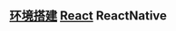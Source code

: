 ## [环境搭建](https://github.com/shaonq/mobile/blob/master/README.md) [React](https://github.com/shaonq/mobile/blob/master/md/React.md) ReactNative
```
